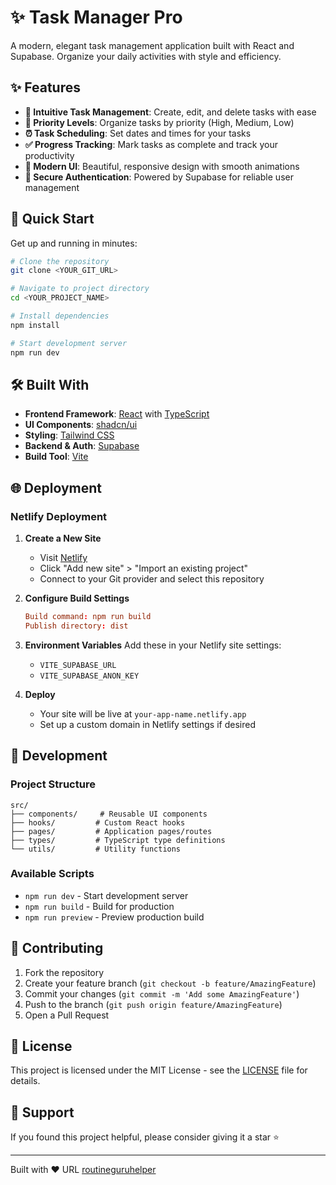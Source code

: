 # ✨ Task Manager Pro

A modern, elegant task management application built with React and Supabase. Organize your daily activities with style and efficiency.



## ✨ Features

- **📝 Intuitive Task Management**: Create, edit, and delete tasks with ease
- **🎯 Priority Levels**: Organize tasks by priority (High, Medium, Low)
- **⏰ Task Scheduling**: Set dates and times for your tasks
- **✅ Progress Tracking**: Mark tasks as complete and track your productivity
- **🎨 Modern UI**: Beautiful, responsive design with smooth animations
- **🔐 Secure Authentication**: Powered by Supabase for reliable user management

## 🚀 Quick Start

Get up and running in minutes:

```bash
# Clone the repository
git clone <YOUR_GIT_URL>

# Navigate to project directory
cd <YOUR_PROJECT_NAME>

# Install dependencies
npm install

# Start development server
npm run dev
```

## 🛠️ Built With

- **Frontend Framework**: [React](https://reactjs.org/) with [TypeScript](https://www.typescriptlang.org/)
- **UI Components**: [shadcn/ui](https://ui.shadcn.com/)
- **Styling**: [Tailwind CSS](https://tailwindcss.com/)
- **Backend & Auth**: [Supabase](https://supabase.com/)
- **Build Tool**: [Vite](https://vitejs.dev/)

## 🌐 Deployment

### Netlify Deployment

1. **Create a New Site**
   - Visit [Netlify](https://app.netlify.com)
   - Click "Add new site" > "Import an existing project"
   - Connect to your Git provider and select this repository

2. **Configure Build Settings**
   ```toml
   Build command: npm run build
   Publish directory: dist
   ```

3. **Environment Variables**
   Add these in your Netlify site settings:
   - `VITE_SUPABASE_URL`
   - `VITE_SUPABASE_ANON_KEY`

4. **Deploy**
   - Your site will be live at `your-app-name.netlify.app`
   - Set up a custom domain in Netlify settings if desired

## 🔧 Development

### Project Structure

```
src/
├── components/     # Reusable UI components
├── hooks/         # Custom React hooks
├── pages/         # Application pages/routes
├── types/         # TypeScript type definitions
└── utils/         # Utility functions
```

### Available Scripts

- `npm run dev` - Start development server
- `npm run build` - Build for production
- `npm run preview` - Preview production build

## 🤝 Contributing

1. Fork the repository
2. Create your feature branch (`git checkout -b feature/AmazingFeature`)
3. Commit your changes (`git commit -m 'Add some AmazingFeature'`)
4. Push to the branch (`git push origin feature/AmazingFeature`)
5. Open a Pull Request

## 📝 License

This project is licensed under the MIT License - see the [LICENSE](LICENSE) file for details.

## 🌟 Support

If you found this project helpful, please consider giving it a star ⭐️

---

Built with ❤️ URL [routineguruhelper](https://routineguruhelper.netlify.app/login)
